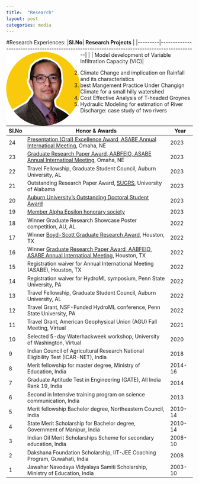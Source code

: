 ```yaml
---
title:  "Research"
layout: post
categories: media
---
```


#Research Experiences:
|**Sl.No**| **Research Projects**                                                                          |
|---------|---------------------------------------------------------------------------------------------|
|<img align="left" width="200" src="/File/profile.png"> | Model development of Variable Infiltration Capacity (VIC)|





2. Climate Change and implication on Rainfall and its characteristics
3. best Mangement Practice Under Changign Climate for a small hilly watershed
4. Cost Effective Analysis of T-headed Groynes
5. Hydraulic Modeling for estimation of River Discharge: case study of two rivers



|**Sl.No**| **Honor & Awards**                                                                          | **Year**|
|---------|---------------------------------------------------------------------------------------------|---------|
| 24      | [Presentation (Oral) Excellence Award, ASABE Annual Internatioal Meeting](https://asabe.org), Omaha, NE| 2023    |
| 23      | [Graduate Research Paper Award, AABFEIO, ASABE Annual Internatioal Meeting](https://asabe.org/AABFEIO), Omaha, NE| 2023    |
| 22      | Travel Fellowship, Graduate Student Council, Auburn University, AL                          | 2023    |
| 21      | Outstanding Research Paper Award, [SUGRS](https://sugrs.ua.edu/), University of Alabama     | 2023    |
| 20      | [Auburn University’s Outstanding Doctoral Student Award](https://rb.gy/ddea3)               | 2023    |
| 19      | [Member Alpha Epsilon honorary society](https://www.asabe.org/engage)                       | 2023    |
| 18      | Winner Graduate Research Showcase Poster competition, AU, AL                                | 2022    |
| 17      | Winner [Boyd-Scott Graduate Research Award](https://asabe.org/Boyd-Scott), Houston, TX 	    | 2022    |
| 16      | Winner [Graduate Research Paper Award, AABFEIO, ASABE Annual Internatioal Meeting](https://asabe.org/AABFEIO), Houston, TX  | 2022    |
| 15      | Registration waiver for Annual International Meeting (ASABE), Houston, TX                   | 2022    |
| 14      | Registration waiver for HydroML symposium, Penn State University, PA                        | 2022    |
| 13      | Travel Fellowship, Graduate Student Council, Auburn University, AL                          | 2022    | 
| 12      | Travel Grant, NSF-Funded HydroML conference, Penn State University, PA                      | 2022    |
| 11      | Travel Grant, American Geophysical Union (AGU) Fall Meeting, Virtual                        | 2021    |
| 10      | Selected 5-day Waterhackweek workshop, University of Washington, Virtual                    | 2020    |
| 9       | Indian Council of Agricultural Research National Eligibility Test (ICAR-NET), India         | 2018    |
| 8       | Merit fellowship for master degree, Ministry of Education, India                            | 2014-16 |
| 7       | Graduate Aptitude Test in Engineering (GATE), All India Rank 19, India                      | 2014    |
| 6       | Second in Intensive training program on science communication, India                        | 2013    |
| 5       | Merit fellowship Bachelor degree, Northeastern Council, India                               | 2010-14 |
| 4       |	State Merit Scholarship for Bachelor degree, Government of Manipur, India                   | 2010-14 |
| 3       |	Indian Oil Merit Scholarships Scheme for secondary education, India                         | 2008-10 |
| 2       |	Dakshana Foundation Scholarship, IIT-JEE Coaching Program, Guwahati, India                  | 2008    |
| 1       |	Jawahar Navodaya Vidyalaya Samiti Scholarship, Ministry of Education, India                 | 2003-10 |

